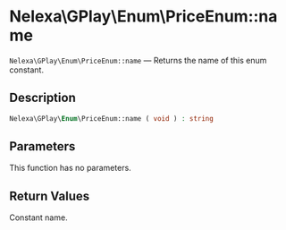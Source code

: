 # Nelexa\GPlay\Enum\PriceEnum::name
`Nelexa\GPlay\Enum\PriceEnum::name` — Returns the name of this enum constant.

## Description
```php
Nelexa\GPlay\Enum\PriceEnum::name ( void ) : string
```

## Parameters
This function has no parameters.

## Return Values
Constant name.

